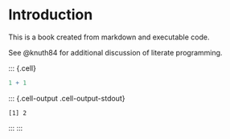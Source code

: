# Introduction

This is a book created from markdown and executable code.

See @knuth84 for additional discussion of literate programming.


::: {.cell}

```{.r .cell-code}
1 + 1
```

::: {.cell-output .cell-output-stdout}

```
[1] 2
```


:::
:::

